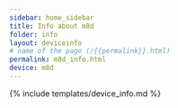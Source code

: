 ```yaml
---
sidebar: home_sidebar
title: Info about m8d
folder: info
layout: deviceinfo
# name of the page (/{{permalink}}.html)
permalink: m8d_info.html
device: m8d
---
```

{% include templates/device_info.md %}
